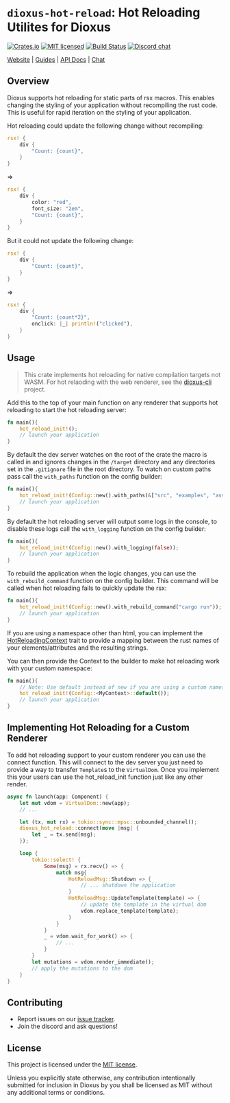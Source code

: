 # `dioxus-hot-reload`: Hot Reloading Utilites for Dioxus


[![Crates.io][crates-badge]][crates-url]
[![MIT licensed][mit-badge]][mit-url]
[![Build Status][actions-badge]][actions-url]
[![Discord chat][discord-badge]][discord-url]

[crates-badge]: https://img.shields.io/crates/v/dioxus-hot-reload.svg
[crates-url]: https://crates.io/crates/dioxus-hot-reload

[mit-badge]: https://img.shields.io/badge/license-MIT-blue.svg
[mit-url]: https://github.com/dioxuslabs/dioxus/blob/master/LICENSE

[actions-badge]: https://github.com/dioxuslabs/dioxus/actions/workflows/main.yml/badge.svg
[actions-url]: https://github.com/dioxuslabs/dioxus/actions?query=workflow%3ACI+branch%3Amaster

[discord-badge]: https://img.shields.io/discord/899851952891002890.svg?logo=discord&style=flat-square
[discord-url]: https://discord.gg/XgGxMSkvUM

[Website](https://dioxuslabs.com) |
[Guides](https://dioxuslabs.com/docs/0.3/guide/en) |
[API Docs](https://docs.rs/dioxus-hot-reload/latest/dioxus_hot_reload) |
[Chat](https://discord.gg/XgGxMSkvUM)


## Overview

Dioxus supports hot reloading for static parts of rsx macros. This enables changing the styling of your application without recompiling the rust code. This is useful for rapid iteration on the styling of your application.


Hot reloading could update the following change without recompiling:
```rust
rsx! {
    div {
        "Count: {count}",
    }
}
```
=>
```rust
rsx! {
    div {
        color: "red",
        font_size: "2em",
        "Count: {count}",
    }
}
```

But it could not update the following change:
```rust
rsx! {
    div {
        "Count: {count}",
    }
}
```
=>
```rust
rsx! {
    div {
        "Count: {count*2}",
        onclick: |_| println!("clicked"),
    }
}
```

## Usage

> This crate implements hot reloading for native compilation targets not WASM. For hot relaoding with the web renderer, see the [dioxus-cli](https://github.com/DioxusLabs/cli) project.

Add this to the top of your main function on any renderer that supports hot reloading to start the hot reloading server:

```rust
fn main(){
    hot_reload_init!();
    // launch your application
}
```

By default the dev server watches on the root of the crate the macro is called in and ignores changes in the `/target` directory and any directories set in the `.gitignore` file in the root directory. To watch on custom paths pass call the `with_paths` function on the config builder:

```rust
fn main(){
    hot_reload_init!(Config::new().with_paths(&["src", "examples", "assets"]));
    // launch your application
}
```

By default the hot reloading server will output some logs in the console, to disable these logs call the `with_logging` function on the config builder:

```rust
fn main(){
    hot_reload_init!(Config::new().with_logging(false));
    // launch your application
}
```

To rebuild the application when the logic changes, you can use the `with_rebuild_command` function on the config builder. This command will be called when hot reloading fails to quickly update the rsx:

```rust
fn main(){
    hot_reload_init!(Config::new().with_rebuild_command("cargo run"));
    // launch your application
}
```

If you are using a namespace other than html, you can implement the [HotReloadingContext](https://docs.rs/dioxus-rsx/latest/dioxus_rsx/trait.HotReloadingContext.html) trait to provide a mapping between the rust names of your elements/attributes and the resulting strings.

You can then provide the Context to the builder to make hot reloading work with your custom namespace:

```rust
fn main(){
    // Note: Use default instead of new if you are using a custom namespace
    hot_reload_init!(Config::<MyContext>::default());
    // launch your application
}
```

## Implementing Hot Reloading for a Custom Renderer

To add hot reloading support to your custom renderer you can use the connect function. This will connect to the dev server you just need to provide a way to transfer `Template`s to the `VirtualDom`. Once you implement this your users can use the hot_reload_init function just like any other render.

```rust
async fn launch(app: Component) {
    let mut vdom = VirtualDom::new(app);
    // ...

    let (tx, mut rx) = tokio::sync::mpsc::unbounded_channel();
    dioxus_hot_reload::connect(move |msg| {
        let _ = tx.send(msg);
    });

    loop {
        tokio::select! {
            Some(msg) = rx.recv() => {
                match msg{
                    HotReloadMsg::Shutdown => {
                        // ... shutdown the application
                    }
                    HotReloadMsg::UpdateTemplate(template) => {
                        // update the template in the virtual dom
                        vdom.replace_template(template);
                    }
                }
            }
            _ = vdom.wait_for_work() => {
                // ...
            }
        }
        let mutations = vdom.render_immediate();
        // apply the mutations to the dom
    }
}
```

## Contributing

- Report issues on our [issue tracker](https://github.com/dioxuslabs/dioxus/issues).
- Join the discord and ask questions!

## License
This project is licensed under the [MIT license].

[mit license]: https://github.com/DioxusLabs/dioxus/blob/master/LICENSE-MIT

Unless you explicitly state otherwise, any contribution intentionally submitted
for inclusion in Dioxus by you shall be licensed as MIT without any additional
terms or conditions.
